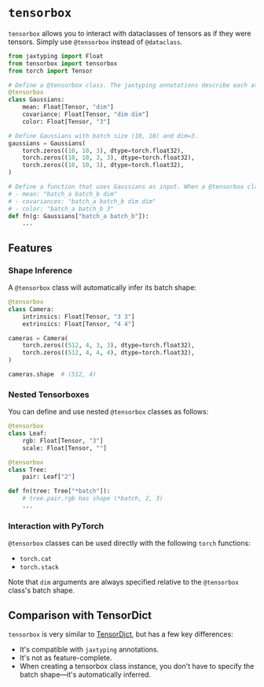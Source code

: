 # `tensorbox`

`tensorbox` allows you to interact with dataclasses of tensors as if they were tensors. Simply use `@tensorbox` instead of `@dataclass`.

```python
from jaxtyping import Float
from tensorbox import tensorbox
from torch import Tensor

# Define a @tensorbox class. The jaxtyping annotations describe each attribute's scalar (unbatched) shape.
@tensorbox
class Gaussians:
    mean: Float[Tensor, "dim"]
    covariance: Float[Tensor, "dim dim"]
    color: Float[Tensor, "3"]

# Define Gaussians with batch size (10, 10) and dim=3.
gaussians = Gaussians(
    torch.zeros((10, 10, 3), dtype=torch.float32),
    torch.zeros((10, 10, 3, 3), dtype=torch.float32),
    torch.zeros((10, 10, 3), dtype=torch.float32),
)

# Define a function that uses Gaussians as input. When a @tensorbox class is subscripted, each attribute's shape becomes the concatenation of the subscript (batch shape) and the attribute's original (scalar) shape. This means fn expects the following shapes:
# - mean: "batch_a batch_b dim"
# - covariances: "batch_a batch_b dim dim"
# - color: "batch_a batch_b 3"
def fn(g: Gaussians["batch_a batch_b"]):
    ...
```

## Features

### Shape Inference

A `@tensorbox` class will automatically infer its batch shape:

```python
@tensorbox
class Camera:
    intrinsics: Float[Tensor, "3 3"]
    extrinsics: Float[Tensor, "4 4"]

cameras = Camera(
    torch.zeros((512, 4, 3, 3), dtype=torch.float32),
    torch.zeros((512, 4, 4, 4), dtype=torch.float32),
)

cameras.shape  # (512, 4)
```

### Nested Tensorboxes

You can define and use nested `@tensorbox` classes as follows:

```python
@tensorbox
class Leaf:
    rgb: Float[Tensor, "3"]
    scale: Float[Tensor, ""]

@tensorbox
class Tree:
    pair: Leaf["2"]

def fn(tree: Tree["*batch"]):
    # tree.pair.rgb has shape (*batch, 2, 3)
    ...
```

### Interaction with PyTorch

`@tensorbox` classes can be used directly with the following `torch` functions:

- `torch.cat`
- `torch.stack`

Note that `dim` arguments are always specified relative to the `@tensorbox` class's batch shape.

## Comparison with TensorDict

`tensorbox` is very similar to [TensorDict](https://github.com/pytorch/tensordict), but has a few key differences:

- It's compatible with `jaxtyping` annotations.
- It's not as feature-complete.
- When creating a tensorbox class instance, you don't have to specify the batch shape—it's automatically inferred.
